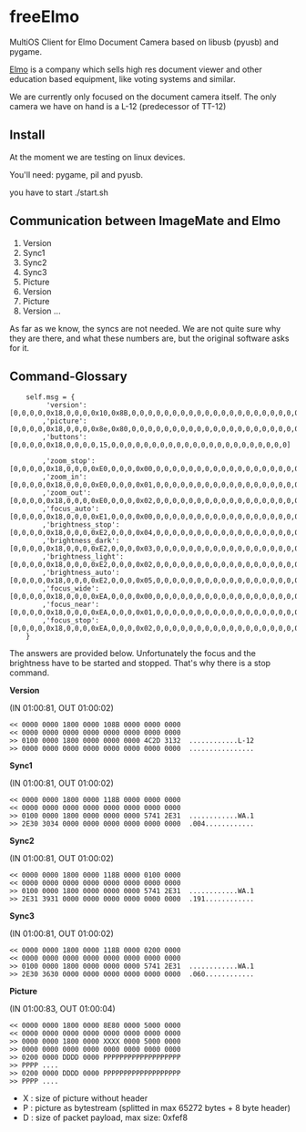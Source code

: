 freeElmo
========

MultiOS Client for Elmo Document Camera based on libusb (pyusb) and pygame.

[Elmo](http://www.elmo-germany.de) is a company which sells high res document viewer 
and other education based equipment, like voting systems and similar.

We are currently only focused on the document camera itself.
The only camera we have on hand is a L-12 (predecessor of TT-12)


Install
-------
At the moment we are testing on linux devices. 

You'll need: pygame, pil and pyusb.

you have to start ./start.sh

Communication between ImageMate and Elmo
----------------------------------------

1. Version
2. Sync1
3. Sync2
4. Sync3
5. Picture
6. Version
7. Picture
8. Version
...

As far as we know, the syncs are not needed. We are not quite sure why they are
there, and what these numbers are, but the original software asks for it.

Command-Glossary
----------------

        self.msg = {                                                            
             'version':         [0,0,0,0,0x18,0,0,0,0x10,0x8B,0,0,0,0,0,0,0,0,0,0,0,0,0,0,0,0,0,0,0,0,0,0]
            ,'picture':         [0,0,0,0,0x18,0,0,0,0x8e,0x80,0,0,0,0,0,0,0,0,0,0,0,0,0,0,0,0,0,0,0,0,0,0]
            ,'buttons':         [0,0,0,0,0x18,0,0,0,0,15,0,0,0,0,0,0,0,0,0,0,0,0,0,0,0,0,0,0,0,0,0,0]
                                                                                
            ,'zoom_stop':       [0,0,0,0,0x18,0,0,0,0xE0,0,0,0,0x00,0,0,0,0,0,0,0,0,0,0,0,0,0,0,0,0,0,0,0]
            ,'zoom_in':         [0,0,0,0,0x18,0,0,0,0xE0,0,0,0,0x01,0,0,0,0,0,0,0,0,0,0,0,0,0,0,0,0,0,0,0]
            ,'zoom_out':        [0,0,0,0,0x18,0,0,0,0xE0,0,0,0,0x02,0,0,0,0,0,0,0,0,0,0,0,0,0,0,0,0,0,0,0]
            ,'focus_auto':      [0,0,0,0,0x18,0,0,0,0xE1,0,0,0,0x00,0,0,0,0,0,0,0,0,0,0,0,0,0,0,0,0,0,0,0]
            ,'brightness_stop': [0,0,0,0,0x18,0,0,0,0xE2,0,0,0,0x04,0,0,0,0,0,0,0,0,0,0,0,0,0,0,0,0,0,0,0]
            ,'brightness_dark': [0,0,0,0,0x18,0,0,0,0xE2,0,0,0,0x03,0,0,0,0,0,0,0,0,0,0,0,0,0,0,0,0,0,0,0]
            ,'brightness_light':[0,0,0,0,0x18,0,0,0,0xE2,0,0,0,0x02,0,0,0,0,0,0,0,0,0,0,0,0,0,0,0,0,0,0,0]
            ,'brightness_auto': [0,0,0,0,0x18,0,0,0,0xE2,0,0,0,0x05,0,0,0,0,0,0,0,0,0,0,0,0,0,0,0,0,0,0,0]
            ,'focus_wide':      [0,0,0,0,0x18,0,0,0,0xEA,0,0,0,0x00,0,0,0,0,0,0,0,0,0,0,0,0,0,0,0,0,0,0,0]
            ,'focus_near':      [0,0,0,0,0x18,0,0,0,0xEA,0,0,0,0x01,0,0,0,0,0,0,0,0,0,0,0,0,0,0,0,0,0,0,0]
            ,'focus_stop':      [0,0,0,0,0x18,0,0,0,0xEA,0,0,0,0x02,0,0,0,0,0,0,0,0,0,0,0,0,0,0,0,0,0,0,0]
        } 

The answers are provided below. Unfortunately the focus and the brightness have to be started
and stopped. That's why there is a stop command.

**Version**

(IN 01:00:81, OUT 01:00:02)

    << 0000 0000 1800 0000 108B 0000 0000 0000 
    << 0000 0000 0000 0000 0000 0000 0000 0000
    >> 0100 0000 1800 0000 0000 0000 4C2D 3132  ............L-12
    >> 0000 0000 0000 0000 0000 0000 0000 0000  ................

**Sync1**

(IN 01:00:81, OUT 01:00:02)

    << 0000 0000 1800 0000 118B 0000 0000 0000
    << 0000 0000 0000 0000 0000 0000 0000 0000
    >> 0100 0000 1800 0000 0000 0000 5741 2E31  ............WA.1
    >> 2E30 3034 0000 0000 0000 0000 0000 0000  .004............

**Sync2**

(IN 01:00:81, OUT 01:00:02)

    << 0000 0000 1800 0000 118B 0000 0100 0000                                       
    << 0000 0000 0000 0000 0000 0000 0000 0000
    >> 0100 0000 1800 0000 0000 0000 5741 2E31  ............WA.1                     
    >> 2E31 3931 0000 0000 0000 0000 0000 0000  .191............

**Sync3**

(IN 01:00:81, OUT 01:00:02)

    << 0000 0000 1800 0000 118B 0000 0200 0000                                       
    << 0000 0000 0000 0000 0000 0000 0000 0000                                       
    >> 0100 0000 1800 0000 0000 0000 5741 2E31  ............WA.1
    >> 2E30 3630 0000 0000 0000 0000 0000 0000  .060............

**Picture**

(IN 01:00:83, OUT 01:00:04)

    << 0000 0000 1800 0000 8E80 0000 5000 0000 
    << 0000 0000 0000 0000 0000 0000 0000 0000
    >> 0000 0000 1800 0000 XXXX 0000 5000 0000 
    >> 0000 0000 0000 0000 0000 0000 0000 0000 
    >> 0200 0000 DDDD 0000 PPPPPPPPPPPPPPPPPPP
    >> PPPP ....
    >> 0200 0000 DDDD 0000 PPPPPPPPPPPPPPPPPPP
    >> PPPP ....

* X : size of picture without header
* P : picture as bytestream (splitted in max 65272 bytes + 8 byte header)
* D : size of packet payload, max size: 0xfef8
